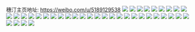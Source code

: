 穗汀主页地址: https://weibo.com/u/5189129538 
![](https://wx4.sinaimg.cn/mw2000/005Fb3DIgy1h9ev6e60ywj322m340npf.jpg) 
![](https://wx4.sinaimg.cn/mw2000/005Fb3DIgy1h9ev60ugkjj3340340e87.jpg) 
![](https://wx4.sinaimg.cn/mw2000/005Fb3DIgy1h9ev6jf9uaj31jy2bz1ky.jpg) 
![](https://wx4.sinaimg.cn/mw2000/005Fb3DIgy1h9ev6u01ehj32c02c0kjo.jpg) 
![](https://wx4.sinaimg.cn/mw2000/005Fb3DIgy1h9ev62zd8ej31jz2bzqv5.jpg) 
![](https://wx4.sinaimg.cn/mw2000/005Fb3DIgy1h9ev7la8rrj32c0340u17.jpg) 
![](https://wx4.sinaimg.cn/mw2000/005Fb3DIgy1h9ev7ul07tj32c03407wj.jpg) 
![](https://wx4.sinaimg.cn/mw2000/005Fb3DIgy1h9ev82j7raj31lz25au0y.jpg) 
![](https://wx4.sinaimg.cn/mw2000/005Fb3DIgy1h91zfpa16nj30wi1ycaw2.jpg) 
![](https://wx4.sinaimg.cn/mw2000/005Fb3DIgy1h8p9sks5vlj31p435shdu.jpg) 
![](https://wx4.sinaimg.cn/mw2000/005Fb3DIgy1h7qsy7sdlsj32c0340x6q.jpg) 
![](https://wx4.sinaimg.cn/mw2000/005Fb3DIgy1h7fdkwcq32j31400u012o.jpg) 
![](https://wx4.sinaimg.cn/mw2000/005Fb3DIgy1h7fdkwywy1j31400u0n7n.jpg) 
![](https://wx4.sinaimg.cn/mw2000/005Fb3DIgy1h7fdkyaotvj30u0140qdx.jpg) 
![](https://wx4.sinaimg.cn/mw2000/005Fb3DIgy1h7fdkz1wzsj31400u0151.jpg) 
![](https://wx4.sinaimg.cn/mw2000/005Fb3DIgy1h7fdkuhcxzj30k00k0wht.jpg) 
![](https://wx4.sinaimg.cn/mw2000/005Fb3DIgy1h7fdlgswu9j3340340x6t.jpg) 
![](https://wx4.sinaimg.cn/mw2000/005Fb3DIgy1h7fdkvi732j30u013ydpt.jpg) 
![](https://wx4.sinaimg.cn/mw2000/005Fb3DIgy1h7885yqcfej30sg0sgjuw.jpg) 
![](https://wx4.sinaimg.cn/mw2000/005Fb3DIgy1h6y52znjsvj30u01b3wnu.jpg) 
![](https://wx4.sinaimg.cn/mw2000/005Fb3DIgy1h6vd58iajpj33402c07wl.jpg) 
![](https://wx4.sinaimg.cn/mw2000/005Fb3DIgy1h6vd52qmyuj30zq1bn7vq.jpg) 
![](https://wx4.sinaimg.cn/mw2000/005Fb3DIgy1h6tlkbf4mbj32c02c0b2c.jpg) 
![](https://wx4.sinaimg.cn/mw2000/005Fb3DIgy1h6tlio30fyj32c02c0x6r.jpg) 
![](https://wx4.sinaimg.cn/mw2000/005Fb3DIgy1h6tljwyms0j32c02c01l0.jpg) 
![](https://wx4.sinaimg.cn/mw2000/005Fb3DIgy1h6tljigqyqj313y1hc1kx.jpg) 
![](https://wx4.sinaimg.cn/mw2000/005Fb3DIgy1h6tljdmw7zj32c02c0x6r.jpg) 
![](https://wx4.sinaimg.cn/mw2000/005Fb3DIgy1h6tlivx3r7j31o12804qq.jpg) 
![](https://wx4.sinaimg.cn/mw2000/005Fb3DIgy1h636bbzt8pj315o2bcaxl.jpg) 
![](https://wx4.sinaimg.cn/mw2000/005Fb3DIgy1h636bjb8c0j31q929y11g.jpg) 
![](https://wx4.sinaimg.cn/mw2000/005Fb3DIgy1h636brdh3lj31rt2c0gvb.jpg) 
![](https://wx4.sinaimg.cn/mw2000/005Fb3DIgy1h636bwzhmyj315o2bc7ix.jpg) 
![](https://wx4.sinaimg.cn/mw2000/005Fb3DIgy1h636c7mv6pj32c02c0kjn.jpg) 
![](https://wx4.sinaimg.cn/mw2000/005Fb3DIgy1h636cime3aj320k2c0hdv.jpg) 
![](https://wx4.sinaimg.cn/mw2000/005Fb3DIgy1h636cqm8e2j32c02c0n6a.jpg) 
![](https://wx4.sinaimg.cn/mw2000/005Fb3DIgy1h636d2mw0pj32c02c0b2c.jpg) 
![](https://wx4.sinaimg.cn/mw2000/005Fb3DIgy1h636d6cd3rj315o1xkn0x.jpg) 
![](https://wx4.sinaimg.cn/mw2000/005Fb3DIgy1h636dbk63yj321b1ya169.jpg) 
